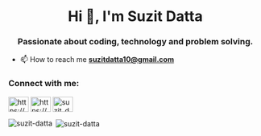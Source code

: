 <h1 align="center">Hi 👋, I'm Suzit Datta</h1>
<h3 align="center">Passionate about coding, technology and problem solving.</h3>

- 📫 How to reach me **suzitdatta10@gmail.com**

<h3 align="left">Connect with me:</h3>
<p align="left">
<a href="https://fb.com/https://www.facebook.com/suzit.datta.official/" target="blank"><img align="center" src="https://raw.githubusercontent.com/rahuldkjain/github-profile-readme-generator/master/src/images/icons/Social/facebook.svg" alt="https://www.facebook.com/suzit.datta.official/" height="30" width="40" /></a>
<a href="https://instagram.com/https://www.instagram.com/suzit_datta_official/" target="blank"><img align="center" src="https://raw.githubusercontent.com/rahuldkjain/github-profile-readme-generator/master/src/images/icons/Social/instagram.svg" alt="https://www.instagram.com/suzit_datta_official/" height="30" width="40" /></a>
<a href="https://codeforces.com/profile/suzit_datta" target="blank"><img align="center" src="https://raw.githubusercontent.com/rahuldkjain/github-profile-readme-generator/master/src/images/icons/Social/codeforces.svg" alt="suzit_datta" height="30" width="40" /></a>
</p>

<p><img align="left" src="https://github-readme-stats.vercel.app/api/top-langs?username=suzit-datta&show_icons=true&locale=en&layout=compact" alt="suzit-datta" /></p>

<p>&nbsp;<img align="center" src="https://github-readme-stats.vercel.app/api?username=suzit-datta&show_icons=true&locale=en" alt="suzit-datta" /></p>

